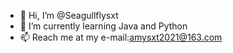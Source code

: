 - 👋 Hi, I’m @Seagullflysxt
- 🌱 I’m currently learning Java and Python
- 📫 Reach me at my e-mail:amysxt2021@163.com

<!---
Seagullflysxt/Seagullflysxt is a ✨ special ✨ repository because its `README.md` (this file) appears on your GitHub profile.
You can click the Preview link to take a look at your changes.
--->
